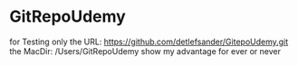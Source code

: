 # GitRepoUdemy
for Testing only
the URL: https://github.com/detlefsander/GitepoUdemy.git
the MacDir: /Users/GitRepoUdemy
show my advantage for ever or never 
